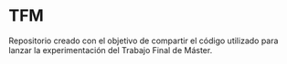 # TFM
Repositorio creado con el objetivo de compartir el código utilizado para lanzar la experimentación del Trabajo Final de Máster.
